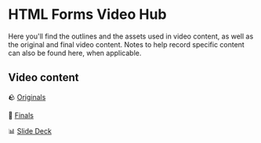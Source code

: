 <h1>
  <span class="headline">HTML Forms</span>
  <span class="subhead">Video Hub</span>
</h1>

Here you'll find the outlines and the assets used in video content, as well as the original and final video content. Notes to help record specific content can also be found here, when applicable.

## Video content

🪨 [Originals](https://drive.google.com/drive/u/0/folders/1X1wHRv-KbFonu5NXJ-TbV9UjdeUh0vrO)

💎 [Finals](https://generalassembly.wistia.com/folders/8nsa0pby34)

📊 [Slide Deck](https://docs.google.com/presentation/d/132tTnUYygBK7isfjDxW5UWU4BmB3Dl0zY6fufHj9Bwc/edit)
